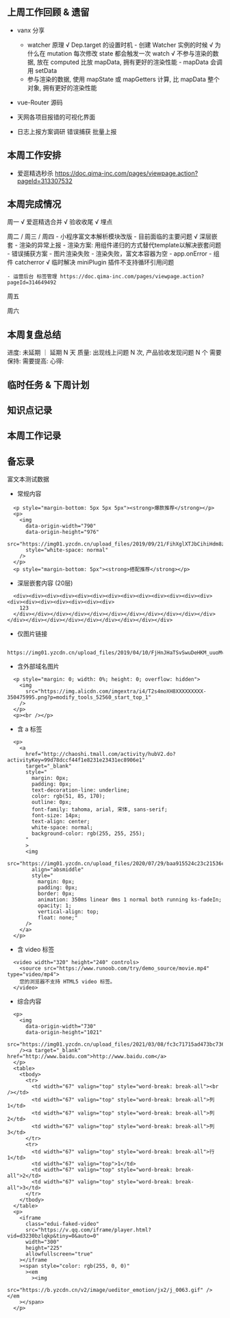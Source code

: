 ## 上周工作回顾 & 遗留
  - vanx 分享
    - watcher 原理
    √ Dep.target 的设置时机 - 创建 Watcher 实例的时候
    √ 为什么在 mutation 每次修改 state 都会触发一次 watch
    √ 不参与渲染的数据, 放在 computed 比放 mapData, 拥有更好的渲染性能 - mapData 会调用 setData
    - 参与渲染的数据, 使用 mapState 或 mapGetters 计算, 比 mapData 整个对象, 拥有更好的渲染性能
  - vue-Router 源码
  - 天网各项目报错的可视化界面

  - 日志上报方案调研
    错误捕获
    批量上报

## 本周工作安排
  - 爱逛精选秒杀 https://doc.qima-inc.com/pages/viewpage.action?pageId=313307532

## 本周完成情况
  周一
    √ 爱逛精选合并 
      √ 验收收尾
      √ 埋点
  
  周二 / 周三 / 周四 
    - 小程序富文本解析模块改版
      - 目前面临的主要问题
        √ 深层嵌套
        - 渲染的异常上报
      - 渲染方案: 用组件递归的方式替代template以解决嵌套问题
      - 错误捕获方案
        - 图片渲染失败
        - 渲染失败，富文本容器为空
        - app.onError 
        - 组件 catcherror
      √ 临时解决 miniPlugin 插件不支持循环引用问题
    
    - 运营后台 标签管理 https://doc.qima-inc.com/pages/viewpage.action?pageId=314649492
   
   周五

        
  周六
    
## 本周复盘总结
  进度: 未延期 ｜ 延期 N 天
  质量: 出现线上问题 N 次, 产品验收发现问题 N 个
  需要保持:
  需要提高:
  心得:

## 临时任务 & 下周计划
  
           

## 知识点记录
  
## 本周工作记录

## 备忘录
  富文本测试数据

  - 常规内容
  ```
    <p style="margin-bottom: 5px 5px 5px"><strong>爆款推荐</strong></p>
    <p>
      <img
        data-origin-width="790"
        data-origin-height="976"
        src="https://img01.yzcdn.cn/upload_files/2019/09/21/FihXglXTJbCihiHdm8zXChO7_FuR.jpg!730x0.jpg"
        style="white-space: normal"
      />
    </p>
    <p style="margin-bottom: 5px"><strong>搭配推荐</strong></p>
  ```

  - 深层嵌套内容 (20层)
  ```
    <div><div><div><div><div><div><div><div><div><div><div><div><div><div><div><div><div><div><div><div>
      123
    </div></div></div></div></div></div></div></div></div></div></div></div></div></div></div></div></div></div></div></div>
  ```

  - 仅图片链接
  ```
    https://img01.yzcdn.cn/upload_files/2019/04/10/FjHnJHaTSvSwuDeHKM_uuoMv38cC.jpg
  ```

  - 含外部域名图片
  ```
    <p style="margin: 0; width: 0%; height: 0; overflow: hidden">
      <img
        src="https://img.alicdn.com/imgextra/i4/T2s4moXH8XXXXXXXXX-350475995.png?p=modify_tools_52560_start_top_1"
      />
    </p>
    <p><br /></p>
  ```

  - 含 a 标签
  ```
    <p>
      <a
        href="http://chaoshi.tmall.com/activity/hubV2.do?activityKey=99d78dccf44f1e8231e23431ec8906e1"
        target="_blank"
        style="
          margin: 0px;
          padding: 0px;
          text-decoration-line: underline;
          color: rgb(51, 85, 170);
          outline: 0px;
          font-family: tahoma, arial, 宋体, sans-serif;
          font-size: 14px;
          text-align: center;
          white-space: normal;
          background-color: rgb(255, 255, 255);
        "
        >
        <img
          src="https://img01.yzcdn.cn/upload_files/2020/07/29/baa915524c23c21536c545ddd11ff33e.jpg!730x0.jpg"
          align="absmiddle"
          style="
            margin: 0px;
            padding: 0px;
            border: 0px;
            animation: 350ms linear 0ms 1 normal both running ks-fadeIn;
            opacity: 1;
            vertical-align: top;
            float: none;"
        />
      </a>
    </p>

  ```

  - 含 video 标签
  ```
    <video width="320" height="240" controls>
      <source src="https://www.runoob.com/try/demo_source/movie.mp4" type="video/mp4">
      您的浏览器不支持 HTML5 video 标签。
    </video>
  ```

  - 综合内容
  ```
    <p>
      <img
        data-origin-width="730"
        data-origin-height="1021"
        src="https://img01.yzcdn.cn/upload_files/2021/03/08/fc3c71715ad473bc736b2eaaf01c38c4.jpg"
      /><a target="_blank" href="http://www.baidu.com">http://www.baidu.com</a>
    </p>
    <table>
      <tbody>
        <tr>
          <td width="67" valign="top" style="word-break: break-all"><br /></td>
          <td width="67" valign="top" style="word-break: break-all">列1</td>
          <td width="67" valign="top" style="word-break: break-all">列2</td>
          <td width="67" valign="top" style="word-break: break-all">列3</td>
        </tr>
        <tr>
          <td width="67" valign="top" style="word-break: break-all">行1</td>
          <td width="67" valign="top">1</td>
          <td width="67" valign="top" style="word-break: break-all">2</td>
          <td width="67" valign="top" style="word-break: break-all">3</td>
        </tr>
      </tbody>
    </table>
    <p>
      <iframe
        class="edui-faked-video"
        src="https://v.qq.com/iframe/player.html?vid=d3230bzlqkp&tiny=0&auto=0"
        width="300"
        height="225"
        allowfullscreen="true"
      ></iframe
      ><span style="color: rgb(255, 0, 0)"
        ><em
          ><img
            src="https://b.yzcdn.cn/v2/image/ueditor_emotion/jx2/j_0063.gif" /></em
      ></span>
    </p>

  ```

